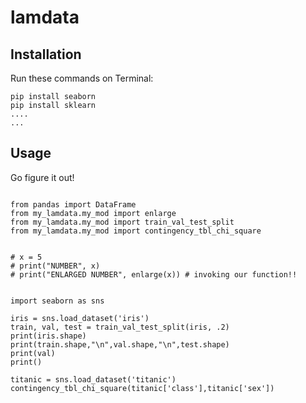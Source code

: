 # lamdata

## Installation

Run these commands on Terminal:

```
pip install seaborn
pip install sklearn
....
...
```




## Usage

Go figure it out!
```

from pandas import DataFrame
from my_lamdata.my_mod import enlarge
from my_lamdata.my_mod import train_val_test_split
from my_lamdata.my_mod import contingency_tbl_chi_square


# x = 5
# print("NUMBER", x)
# print("ENLARGED NUMBER", enlarge(x)) # invoking our function!!


import seaborn as sns

iris = sns.load_dataset('iris')
train, val, test = train_val_test_split(iris, .2)
print(iris.shape)
print(train.shape,"\n",val.shape,"\n",test.shape)
print(val)
print()

titanic = sns.load_dataset('titanic')
contingency_tbl_chi_square(titanic['class'],titanic['sex'])

```






